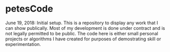 # petesCode
June 19, 2018: Initial setup.  This is a repository to display any work that I can show publically.  Most of my development is done under contract and is not legally permitted to be public.  The code here is either small personal projects or algorithms I have created for purposes of demostrating skill or experimentation.
